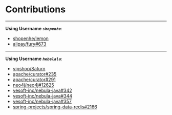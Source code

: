 # Contributions

***

**Using Username *`shopenhe`***:

* [shopenhe/lemon](https://github.com/shopenhe/lemon)
* [alipay/fury#673](https://github.com/alipay/fury/issues/673)

***

**Using Username *`hebelala`***:

* [vipshop/Saturn](https://github.com/vipshop/Saturn)
* [apache/curator#235](https://github.com/apache/curator/pull/235)
* [apache/curator#291](https://github.com/apache/curator/pull/291)
* [neo4j/neo4j#12625](https://github.com/neo4j/neo4j/pull/12625)
* [vesoft-inc/nebula-java#342](https://github.com/vesoft-inc/nebula-java/pull/342)
* [vesoft-inc/nebula-java#344](https://github.com/vesoft-inc/nebula-java/pull/344)
* [vesoft-inc/nebula-java#357](https://github.com/vesoft-inc/nebula-java/pull/357)
* [spring-projects/spring-data-redis#2166](https://github.com/spring-projects/spring-data-redis/issues/2166)
